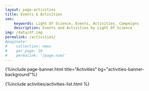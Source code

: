```yaml
---
layout: page-activities
title: Events & Activities
seo: 
    keywords: Light Of Science, Events, Activities, Campeigns
    description: Events and Activities by Light Of Science
img: /data/df.img
permalink: /activities/
#paginate: 
#    collection: news
#    per_page: 10
#    permalink: '/page:num/'
---
```

{%include page-banner.html title="Activities" bg="activities-banner-background"%}

<div class="content-wrapper">
    <div class="content">
        {%include activities/activities-list.html %}
    </div>
</div>